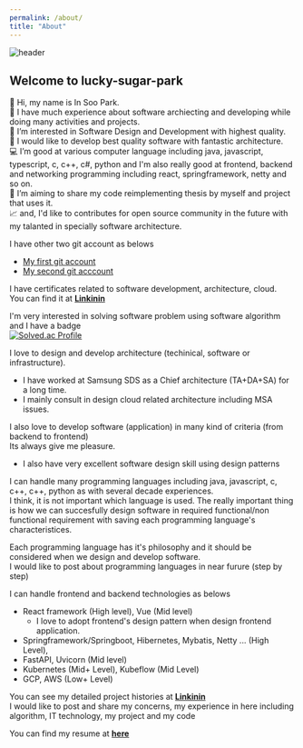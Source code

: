 ```yaml
---
permalink: /about/
title: "About"
---
```

![header](https://capsule-render.vercel.app/api?type=waving&color=gradient&height=120&animation=fadeIn&section=footer&text=🍉🍓🍅&fontAlign=80)

## Welcome to lucky-sugar-park

👋 Hi, my name is In Soo Park.  
👥 I have much experience about software archiecting and developing while doing many activities and projects.  
👀 I’m interested in Software Design and Development with highest quality.  
🤖 I would like to develop best quality software with fantastic architecture.  
💻 I’m good at various computer language including java, javascript, typescript, c, c++, c#, python and I'm also really good at frontend, backend and networking programming including react, springframework, netty and so on.  
📝 I’m aiming to share my code reimplementing thesis by myself and project that uses it.  
📈 and, I'd like to contributes for open source community in the future with my talanted in specially software architecture.  


I have other two git account as belows  
  - [My first git account](https://www.github.com/insoo67park)
  - [My second git acccount](https://github.com/wondermelon4ever)

I have certificates related to software development, architecture, cloud.  
You can find it at **[Linkinin](https://www.linkedin.com/in/insoo-park)**  

I'm very interested in solving software problem using software algorithm and I have a badge   
[![Solved.ac Profile](http://mazassumnida.wtf/api/v2/generate_badge?boj=ispark)](https://solved.ac/ispark/)  

I love to design and develop architecture (techinical, software or infrastructure). 
- I have worked at Samsung SDS as a Chief architecture (TA+DA+SA) for a long time.  
- I mainly consult in design cloud related architecture including MSA issues.

I also love to develop software (application) in many kind of criteria (from backend to frontend)  
Its always give me pleasure.  
- I also have very excellent software design skill using design patterns  

I can handle many programming languages including java, javascript, c, c++, c++, python as with several decade experiences.  
I think, it is not important which language is used. The really important thing is how we can succesfully design software in required functional/non functional requirement with saving each programming language's characteristices.  

Each programming language has it's philosophy and it should be considered when we design and develop software.  
I would like to post about programming languages in near furure (step by step)  

I can handle frontend and backend technologies as belows  
- React framework (High level), Vue (Mid level)  
  - I love to adopt frontend's design pattern when design frontend application.  
- Springframework/Springboot, Hibernetes, Mybatis, Netty ... (High Level),   
- FastAPI, Uvicorn (Mid level)
- Kubernetes (Mid+ Level), Kubeflow (Mid Level)  
- GCP, AWS (Low+ Level)

You can see my detailed project histories at **[Linkinin](https://www.linkedin.com/in/insoo-park)**    
I would like to post and share my concerns, my experience in here including algorithm, IT technology, my project and my code  

You can find my resume at **[here](lucky-sugar-park.github.io/files/resume.docx)**
